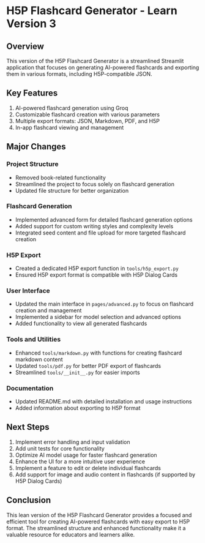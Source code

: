 # H5P Flashcard Generator - Learn Version 3

## Overview
This version of the H5P Flashcard Generator is a streamlined Streamlit application that focuses on generating AI-powered flashcards and exporting them in various formats, including H5P-compatible JSON.

## Key Features
1. AI-powered flashcard generation using Groq
2. Customizable flashcard creation with various parameters
3. Multiple export formats: JSON, Markdown, PDF, and H5P
4. In-app flashcard viewing and management

## Major Changes

### Project Structure
- Removed book-related functionality
- Streamlined the project to focus solely on flashcard generation
- Updated file structure for better organization

### Flashcard Generation
- Implemented advanced form for detailed flashcard generation options
- Added support for custom writing styles and complexity levels
- Integrated seed content and file upload for more targeted flashcard creation

### H5P Export
- Created a dedicated H5P export function in `tools/h5p_export.py`
- Ensured H5P export format is compatible with H5P Dialog Cards

### User Interface
- Updated the main interface in `pages/advanced.py` to focus on flashcard creation and management
- Implemented a sidebar for model selection and advanced options
- Added functionality to view all generated flashcards

### Tools and Utilities
- Enhanced `tools/markdown.py` with functions for creating flashcard markdown content
- Updated `tools/pdf.py` for better PDF export of flashcards
- Streamlined `tools/__init__.py` for easier imports

### Documentation
- Updated README.md with detailed installation and usage instructions
- Added information about exporting to H5P format

## Next Steps
1. Implement error handling and input validation
2. Add unit tests for core functionality
3. Optimize AI model usage for faster flashcard generation
4. Enhance the UI for a more intuitive user experience
5. Implement a feature to edit or delete individual flashcards
6. Add support for image and audio content in flashcards (if supported by H5P Dialog Cards)

## Conclusion
This lean version of the H5P Flashcard Generator provides a focused and efficient tool for creating AI-powered flashcards with easy export to H5P format. The streamlined structure and enhanced functionality make it a valuable resource for educators and learners alike.